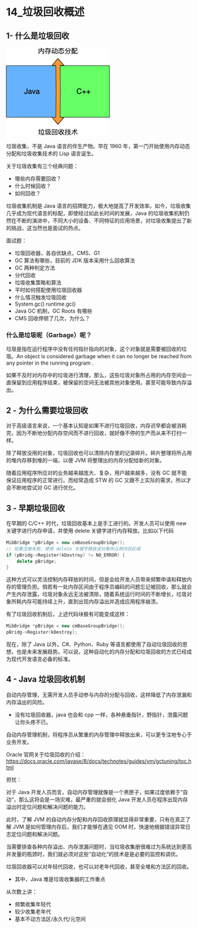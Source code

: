 # 14_垃圾回收概述

## 1- 什么是垃圾回收



![](./pic/01_Java_vs_C++.drawio.png)



垃圾收集，不是 Java 语言的伴生产物。早在 1960 年，第一门开始使用内存动态分配和垃圾收集技术的 Lisp 语言诞生。

关于垃圾收集有三个经典问题：

- 哪些内存需要回收？
- 什么时候回收？
- 如何回收？

垃圾收集机制是 Java 语言的招牌能力，极大地提高了开发效率。如今，垃圾收集几乎成为现代语言的标配，即使经过如此长时间的发展，Java 的垃圾收集机制仍然在不断的演进中，不同大小的设备、不同特征的应用场景，对垃圾收集提出了新的挑战，这当然也是面试的热点。

面试题：

- 垃圾回收器，各自优缺点，CMS、G1
- GC 算法有哪些，目前的 JDK 版本采用什么回收算法
- GC 两种判定方法
- 分代回收
- 垃圾收集策略和算法
- 平时如何搭配使用垃圾回收器
- 什么情况触发垃圾回收
- System.gc() runtime.gc()
- Java  GC 机制，GC Roots 有哪些
- CMS 回收停顿了几次，为什么？

### 什么是垃圾呢（Garbage）呢？

垃圾是指在运行程序中没有任何指针指向的对象，这个对象就是需要被回收的垃圾。An object is considered garbage when it  can no longer be  reached from any pointer in the running program .

如果不及时对内存中的垃圾进行清理，那么，这些垃圾对象所占用的内存空间会一直保留到应用程序结束，被保留的空间无法被其他对象使用。甚至可能导致内存溢出。



## 2 - 为什么需要垃圾回收

对于高级语言来说，一个基本认知是如果不进行垃圾回收，内存迟早都会被消耗完，因为不断地分配内存空间而不进行回收，就好像不停的生产而从来不打扫一样。

除了释放没用的对象，垃圾回收也可以清除内存里的记录碎片。碎片整理将所占用的堆内存移到堆的一端，以便 JVM 将整理出的内存分配给新的对象。

随着应用程序所应对的业务越来越庞大、复杂，用户越来越多，没有 GC 就不能保证应用程序的正常进行。而经常造成 STW 的 GC 又跟不上实际的需求，所以才会不断地尝试对 GC 进行优化。

 

## 3 - 早期垃圾回收

在早期的 C/C++ 时代，垃圾回收基本上是手工进行的。开发人员可以使用 new 关键字进行内存申请，并使用 delete 关键字进行内存释放。比如以下代码

```c++
MibBridge *pBridge = new cmBaseGroupBridge();
// 如果注册失败，使用 delete 关键字释放该对象所占用内存区域
if (pBridg->Register(kDestroy) != NO_ERROR) {
    delete pBridge;
}
```

这种方式可以灵活控制内存释放的时间，但是会给开发人员带来频繁申请和释放内存的管理负担。倘若有一处内存区间由于程序员编码的问题忘记被回收，那么就会产生内存泄露，垃圾对象永远无法被清除，随着系统运行时间的不断增长，垃圾对象所耗内存可能持续上升，直到出现内存溢出并造成应用程序崩溃。

有了垃圾回收机制后，上述代码块极有可能变成这样：

```c++
MibBridge *pBridge = new cmBaseGroupBridge();
pBridg->Register(kDestroy);
```

现在，除了 Java 以外，C#、Python、Ruby 等语言都使用了自动垃圾回收的思想，也是未来发展趋势。可以说，这种自动化的内存分配和垃圾回收的方式已经成为现代开发语言必备的标准。



## 4 - Java 垃圾回收机制

自动内存管理，无需开发人员手动参与内存的分配与回收，这样降低了内存泄漏和内存溢出的风险。

- 没有垃圾回收器，java 也会和 cpp 一样，各种悬垂指针，野指针，泄露问题让你头疼不已。

自动内存管理机制，将程序员从繁重的内存管理中释放出来，可以更专注地专心于业务开发。

Oracle 官网关于垃圾回收的介绍：https://docs.oracle.com/javase/8/docs/technotes/guides/vm/gctuning/toc.html

担忧：

对于 Java 开发人员而言，自动内存管理就像是一个黑匣子，如果过度依赖于”自动“，那么这将会是一场灾难，最严重的就会弱化 Java 开发人员在程序出现内存溢出时定位问题和解决问题的能力。

此时，了解 JVM 的自动内存分配和内存回收原理就显得非常重要，只有在真正了解 JVM 是如何管理内存后，我们才能够在遇见 OOM 时，快速地根据错误异常日志定位问题和解决问题。

当需要排查各种内存溢出、内存泄漏问题时，当垃圾收集册很难过为系统达到更高并发量的瓶颈时，我们就必须对这些”自动化“的技术是是必要的监控和调优。



垃圾回收器可以对年轻代回收，也可以对老年代回收，甚至全堆和方法区的回收。

- 其中，Java 堆是垃圾收集器的工作重点

从次数上讲：

- 频繁收集年轻代
- 较少收集老年代
- 基本不动方法区/永久代/元空间